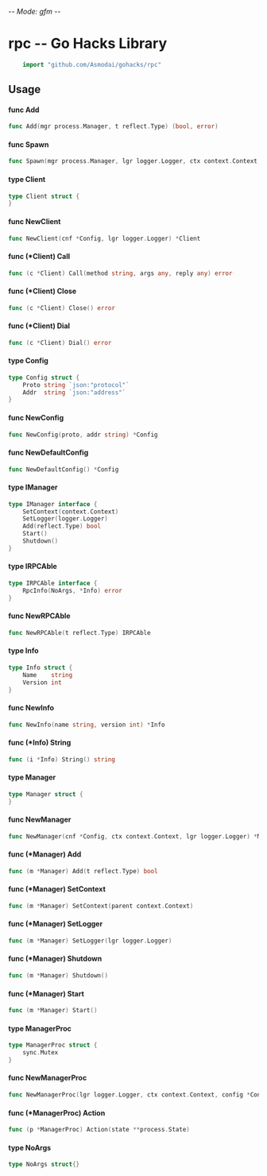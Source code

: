 -*- Mode: gfm -*-

# rpc -- Go Hacks Library

```go
    import "github.com/Asmodai/gohacks/rpc"
```

## Usage

#### func  Add

```go
func Add(mgr process.Manager, t reflect.Type) (bool, error)
```

#### func  Spawn

```go
func Spawn(mgr process.Manager, lgr logger.Logger, ctx context.Context, cnf *Config) (*process.Process, error)
```

#### type Client

```go
type Client struct {
}
```


#### func  NewClient

```go
func NewClient(cnf *Config, lgr logger.Logger) *Client
```

#### func (*Client) Call

```go
func (c *Client) Call(method string, args any, reply any) error
```

#### func (*Client) Close

```go
func (c *Client) Close() error
```

#### func (*Client) Dial

```go
func (c *Client) Dial() error
```

#### type Config

```go
type Config struct {
	Proto string `json:"protocol"`
	Addr  string `json:"address"`
}
```


#### func  NewConfig

```go
func NewConfig(proto, addr string) *Config
```

#### func  NewDefaultConfig

```go
func NewDefaultConfig() *Config
```

#### type IManager

```go
type IManager interface {
	SetContext(context.Context)
	SetLogger(logger.Logger)
	Add(reflect.Type) bool
	Start()
	Shutdown()
}
```


#### type IRPCAble

```go
type IRPCAble interface {
	RpcInfo(NoArgs, *Info) error
}
```


#### func  NewRPCAble

```go
func NewRPCAble(t reflect.Type) IRPCAble
```

#### type Info

```go
type Info struct {
	Name    string
	Version int
}
```


#### func  NewInfo

```go
func NewInfo(name string, version int) *Info
```

#### func (*Info) String

```go
func (i *Info) String() string
```

#### type Manager

```go
type Manager struct {
}
```


#### func  NewManager

```go
func NewManager(cnf *Config, ctx context.Context, lgr logger.Logger) *Manager
```

#### func (*Manager) Add

```go
func (m *Manager) Add(t reflect.Type) bool
```

#### func (*Manager) SetContext

```go
func (m *Manager) SetContext(parent context.Context)
```

#### func (*Manager) SetLogger

```go
func (m *Manager) SetLogger(lgr logger.Logger)
```

#### func (*Manager) Shutdown

```go
func (m *Manager) Shutdown()
```

#### func (*Manager) Start

```go
func (m *Manager) Start()
```

#### type ManagerProc

```go
type ManagerProc struct {
	sync.Mutex
}
```


#### func  NewManagerProc

```go
func NewManagerProc(lgr logger.Logger, ctx context.Context, config *Config) *ManagerProc
```

#### func (*ManagerProc) Action

```go
func (p *ManagerProc) Action(state **process.State)
```

#### type NoArgs

```go
type NoArgs struct{}
```
